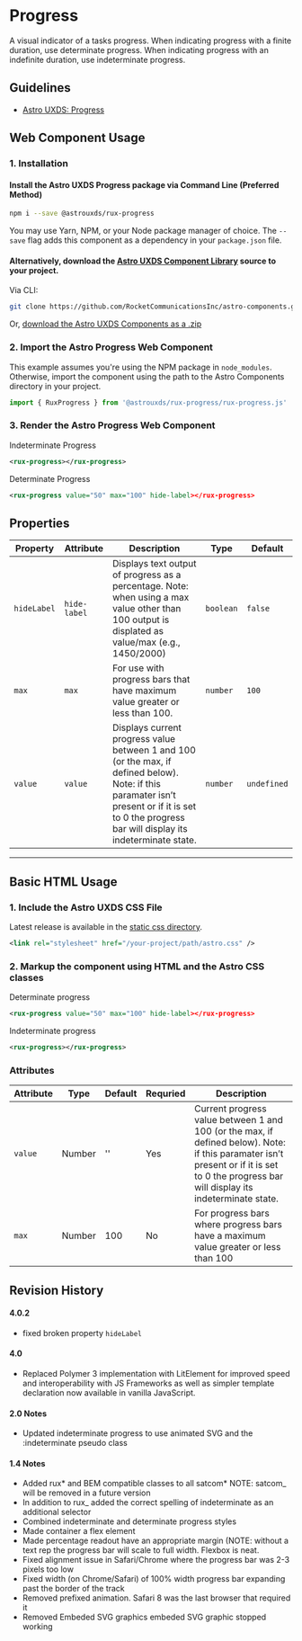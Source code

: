 # Progress

A visual indicator of a tasks progress. When indicating progress with a finite duration, use determinate progress. When indicating progress with an indefinite duration, use indeterminate progress.

## Guidelines

-   [Astro UXDS: Progress](https://astrouxds.com/components/progress/)

## Web Component Usage

### 1. Installation

#### Install the Astro UXDS Progress package via Command Line (Preferred Method)

```sh
npm i --save @astrouxds/rux-progress
```

You may use Yarn, NPM, or your Node package manager of choice. The `--save` flag adds this component as a dependency in your `package.json` file.

#### **Alternatively**, download the [Astro UXDS Component Library](https://github.com/RocketCommunicationsInc/astro-components/src/master/) source to your project.

Via CLI:

```sh
git clone https://github.com/RocketCommunicationsInc/astro-components.git
```

Or, [download the Astro UXDS Components as a .zip](https://github.com/RocketCommunicationsInc/astro-components/archive/master.zip)

### 2. Import the Astro Progress Web Component

This example assumes you're using the NPM package in `node_modules`. Otherwise, import the component using the path to the Astro Components directory in your project.

```javascript
import { RuxProgress } from '@astrouxds/rux-progress/rux-progress.js'
```

### 3. Render the Astro Progress Web Component

Indeterminate Progress

```xml
<rux-progress></rux-progress>
```

Determinate Progress

```xml
<rux-progress value="50" max="100" hide-label></rux-progress>
```

## Properties

| Property    | Attribute    | Description                                                                                                                                                                                         | Type      | Default     |
| ----------- | ------------ | --------------------------------------------------------------------------------------------------------------------------------------------------------------------------------------------------- | --------- | ----------- |
| `hideLabel` | `hide-label` | Displays text output of progress as a percentage. Note: when using a max value other than 100 output is displated as value/max (e.g., 1450/2000)                                                    | `boolean` | `false`     |
| `max`       | `max`        | For use with progress bars that have maximum value greater or less than 100.                                                                                                                        | `number`  | `100`       |
| `value`     | `value`      | Displays current progress value between 1 and 100 (or the max, if defined below). Note: if this paramater isn’t present or if it is set to 0 the progress bar will display its indeterminate state. | `number`  | `undefined` |

---

## Basic HTML Usage

### 1. Include the Astro UXDS CSS File

Latest release is available in the [static css directory](https://github.com/RocketCommunicationsInc/astro-components/tree/master/static/css).

```xml
<link rel="stylesheet" href="/your-project/path/astro.css" />
```

### 2. Markup the component using HTML and the Astro CSS classes

Determinate progress

```xml
<rux-progress value="50" max="100" hide-label></rux-progress>
```

Indeterminate progress

```xml
<rux-progress></rux-progress>
```

### Attributes

| Attribute | Type   | Default | Requried | Description                                                                                                                                                                                |
| --------- | ------ | ------- | -------- | ------------------------------------------------------------------------------------------------------------------------------------------------------------------------------------------ |
| `value`   | Number | ''      | Yes      | Current progress value between 1 and 100 (or the max, if defined below). Note: if this paramater isn’t present or if it is set to 0 the progress bar will display its indeterminate state. |
| `max`     | Number | 100     | No       | For progress bars where progress bars have a maximum value greater or less than 100                                                                                                        |

## Revision History

#### **4.0.2**

-   fixed broken property `hideLabel`

#### **4.0**

-   Replaced Polymer 3 implementation with LitElement for improved speed and interoperability with JS Frameworks as well as simpler template declaration now available in vanilla JavaScript.

#### **2.0 Notes**

-   Updated indeterminate progress to use animated SVG and the :indeterminate pseudo class

#### **1.4 Notes**

-   Added rux* and BEM compatible classes to all satcom* NOTE: satcom\_ will be removed in a future version
-   In addition to rux\_ added the correct spelling of indeterminate as an additional selector
-   Combined indeterminate and determinate progress styles
-   Made container a flex element
-   Made percentage readout have an appropriate margin (NOTE: without a text rep the progress bar will scale to full width. Flexbox is neat.
-   Fixed alignment issue in Safari/Chrome where the progress bar was 2-3 pixels too low
-   Fixed width (on Chrome/Safari) of 100% width progress bar expanding past the border of the track
-   Removed prefixed animation. Safari 8 was the last browser that required it
-   Removed Embeded SVG graphics embeded SVG graphic stopped working

